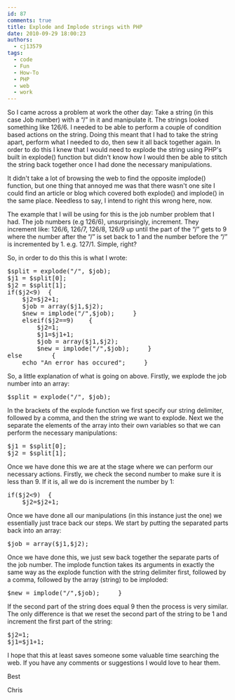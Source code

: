 ```yaml
---
id: 87
comments: true
title: Explode and Implode strings with PHP
date: 2010-09-29 18:00:23
authors:
  - cj13579
tags:
  - code
  - Fun
  - How-To
  - PHP
  - web
  - work
---
```

So I came across a problem at work the other day: Take a string (in this case Job number) with a &#8220;/&#8221; in it and manipulate it. The strings looked something like 126/6. I needed to be able to perform a couple of condition based actions on the string. Doing this meant that I had to take the string apart, perform what I needed to do, then sew it all back together again. In order to do this I knew that I would need to explode the string using PHP's built in explode() function but didn't know how I would then be able to stitch the string back together once I had done the necessary manipulations.

<!-- more -->It didn't take a lot of browsing the web to find the opposite implode() function, but one thing that annoyed me was that there wasn't one site I could find an article or blog which covered both explode() and implode() in the same place. Needless to say, I intend to right this wrong here, now.

The example that I will be using for this is the job number problem that I had. The job numbers (e.g 126/6), unsurprisingly, increment. They increment like: 126/6, 126/7, 126/8, 126/9 up until the part of the &#8220;/&#8221; gets to 9 where the number after the &#8220;/&#8221; is set back to 1 and the number before the &#8220;/&#8221; is incremented by 1. e.g. 127/1. Simple, right?

So, in order to do this this is what I wrote:

<pre lang="PHP">$split = explode("/", $job);
$j1 = $split[0];
$j2 = $split[1];
if($j2&lt;9)  {
    $j2=$j2+1;
    $job = array($j1,$j2);
    $new = implode("/",$job);     }
    elseif($j2==9)    {
        $j2=1;
        $j1=$j1+1;
        $job = array($j1,$j2);
        $new = implode("/",$job);     }
else        {
    echo "An error has occured";     }</pre>

So, a little explanation of what is going on above. Firstly, we explode the job number into an array:

<pre lang="PHP">$split = explode("/", $job);</pre>

In the brackets of the explode function we first specify our string delimiter, followed by a comma, and then the string we want to explode. Next we the separate the elements of the array into their own variables so that we can perform the necessary manipulations:

<pre lang="PHP">$j1 = $split[0];
$j2 = $split[1];</pre>

Once we have done this we are at the stage where we can perform our necessary actions. Firstly, we check the second number to make sure it is less than 9. If it is, all we do is increment the number by 1:

<pre lang="PHP">if($j2&lt;9)  {
    $j2=$j2+1;</pre>

Once we have done all our manipulations (in this instance just the one) we essentially just trace back our steps. We start by putting the separated parts back into an array:

<pre lang="PHP">$job = array($j1,$j2);</pre>

Once we have done this, we just sew back together the separate parts of the job number. The implode function takes its arguments in exactly the same way as the explode function with the string delimiter first, followed by a comma, followed by the array (string) to be imploded:

<pre lang="PHP">$new = implode("/",$job);     }</pre>

If the second part of the string does equal 9 then the process is very similar. The only difference is that we reset the second part of the string to be 1 and increment the first part of the string:

<pre lang="PHP">$j2=1;
$j1=$j1+1;</pre>

I hope that this at least saves someone some valuable time searching the web. If you have any comments or suggestions I would love to hear them.

Best

Chris